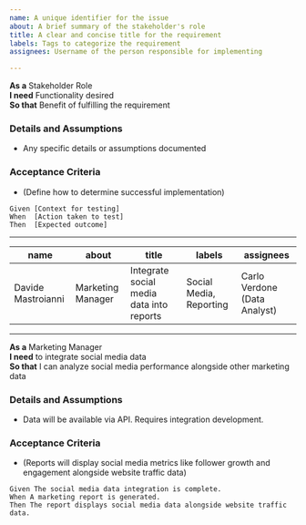 ```yaml
---
name: A unique identifier for the issue
about: A brief summary of the stakeholder's role
title: A clear and concise title for the requirement
labels: Tags to categorize the requirement
assignees: Username of the person responsible for implementing

---
```


**As a** Stakeholder Role  
**I need** Functionality desired  
**So that** Benefit of fulfilling the requirement
   
 ### Details and Assumptions
 * Any specific details or assumptions documented
   
 ### Acceptance Criteria  
 * (Define how to determine successful implementation)
   
 ```gherkin
 Given [Context for testing]
 When  [Action taken to test]
 Then  [Expected outcome]
 ```

---

|    name            |          about          |                  title                   |          labels         |         assignees            |
|--------------------|-------------------------|------------------------------------------|-------------------------|------------------------------|
| Davide Mastroianni |    Marketing Manager    | Integrate social media data into reports | Social Media, Reporting | Carlo Verdone (Data Analyst) |

---

**As a** Marketing Manager  
**I need** to integrate social media data  
**So that** I can analyze social media performance alongside other marketing data

### Details and Assumptions
* Data will be available via API. Requires integration development.

### Acceptance Criteria  
* (Reports will display social media metrics like follower growth and engagement alongside website traffic data)
  
```gherkin
Given The social media data integration is complete.
When A marketing report is generated.
Then The report displays social media data alongside website traffic data.
